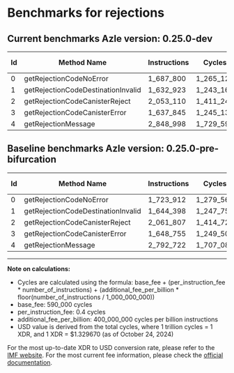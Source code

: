 # Benchmarks for rejections

## Current benchmarks Azle version: 0.25.0-dev

| Id  | Method Name                        | Instructions | Cycles    | USD           | USD/Million Calls | Change                             |
| --- | ---------------------------------- | ------------ | --------- | ------------- | ----------------- | ---------------------------------- |
| 0   | getRejectionCodeNoError            | 1_687_800    | 1_265_120 | $0.0000016822 | $1.68             | <font color="green">-36_112</font> |
| 1   | getRejectionCodeDestinationInvalid | 1_632_923    | 1_243_169 | $0.0000016530 | $1.65             | <font color="green">-11_475</font> |
| 2   | getRejectionCodeCanisterReject     | 2_053_110    | 1_411_244 | $0.0000018765 | $1.87             | <font color="green">-8_697</font>  |
| 3   | getRejectionCodeCanisterError      | 1_637_845    | 1_245_138 | $0.0000016556 | $1.65             | <font color="green">-10_910</font> |
| 4   | getRejectionMessage                | 2_848_998    | 1_729_599 | $0.0000022998 | $2.29             | <font color="red">+56_276</font>   |

## Baseline benchmarks Azle version: 0.25.0-pre-bifurcation

| Id  | Method Name                        | Instructions | Cycles    | USD           | USD/Million Calls |
| --- | ---------------------------------- | ------------ | --------- | ------------- | ----------------- |
| 0   | getRejectionCodeNoError            | 1_723_912    | 1_279_564 | $0.0000017014 | $1.70             |
| 1   | getRejectionCodeDestinationInvalid | 1_644_398    | 1_247_759 | $0.0000016591 | $1.65             |
| 2   | getRejectionCodeCanisterReject     | 2_061_807    | 1_414_722 | $0.0000018811 | $1.88             |
| 3   | getRejectionCodeCanisterError      | 1_648_755    | 1_249_502 | $0.0000016614 | $1.66             |
| 4   | getRejectionMessage                | 2_792_722    | 1_707_088 | $0.0000022699 | $2.26             |

---

**Note on calculations:**

-   Cycles are calculated using the formula: base_fee + (per_instruction_fee \* number_of_instructions) + (additional_fee_per_billion \* floor(number_of_instructions / 1_000_000_000))
-   base_fee: 590_000 cycles
-   per_instruction_fee: 0.4 cycles
-   additional_fee_per_billion: 400_000_000 cycles per billion instructions
-   USD value is derived from the total cycles, where 1 trillion cycles = 1 XDR, and 1 XDR = $1.329670 (as of October 24, 2024)

For the most up-to-date XDR to USD conversion rate, please refer to the [IMF website](https://www.imf.org/external/np/fin/data/rms_sdrv.aspx).
For the most current fee information, please check the [official documentation](https://internetcomputer.org/docs/current/developer-docs/gas-cost#execution).
